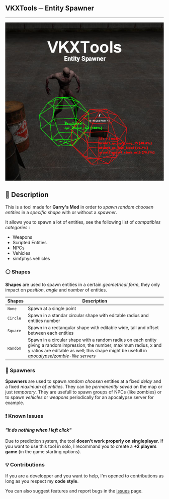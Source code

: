 ## VKXTools ─ Entity Spawner
---
![Logo](vkx_entspawner.jpg)

## 📃 Description
This is a tool made for **Garry's Mod** in order to *spawn random choosen entities* in a *specific shape* with or without a *spawner*.

It allows you to spawn a lot of entities, see the following list of *compatibles categories* :
+ Weapons
+ Scripted Entities
+ NPCs
+ Vehicles
+ simfphys vehicles

### ⚪ Shapes
**Shapes** are used to spawn entities in a certain *geometrical form*, they only impact on *position*, *angle* and *number* of entities.

|  Shapes  |  Description  |
|----------|---------------|
|   `None`   | Spawn at a single point |
|  `Circle`  | Spawn in a standar circular shape with editable radius and entities number |
|  `Square`  | Spawn in a rectangular shape with editable wide, tall and offset between each entities |
|  `Random`  | Spawn in a circular shape with a random radius on each entity giving a random impression; the number, maximum radius, x and y ratios are editable as well; this shape might be usefull in *apocalypse/zombie-like servers* |

### 🤖 Spawners
**Spawners** are used to spawn *random choosen* entities at a fixed *delay* and a fixed *maximum of entities*. They can be *permanently saved* on the map or just *temporary*. They are usefull to spawn groups of NPCs (like zombies) or to spawn *vehicles* or *weapons* periodically for an apocalypse server for example.

### ❗ Known Issues
#### *"It do nothing when I left click"*
Due to prediction system, the tool **doesn't work properly on singleplayer**. If you want to use this tool in solo, I recommand you to create a **+2 players game** (in the game starting options).

### 💡 Contributions
If you are a developper and you want to help, I'm opened to contributions as long as you respect my **code style**. 

You can also suggest features and report bugs in the [issues](https://github.com/Guthen/VKXToolsEntitySpawner/issues) page.